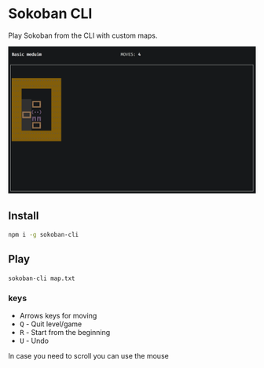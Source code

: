 # Sokoban CLI

Play Sokoban from the CLI with custom maps.

![Screen shot from level](/assets/screenshot-1.png)

## Install

```sh
npm i -g sokoban-cli
```

## Play

```sh
sokoban-cli map.txt
```

### keys

* Arrows keys for moving
* <kbd>Q</kbd> - Quit level/game
* <kbd>R</kbd> - Start from the beginning
* <kbd>U</kbd> - Undo

In case you need to scroll you can use the mouse
